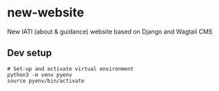 # new-website
New IATI (about &amp; guidance) website based on Django and Wagtail CMS


## Dev setup
```
# Set-up and activate virtual environment
python3 -m venv pyenv
source pyenv/bin/activate
```

